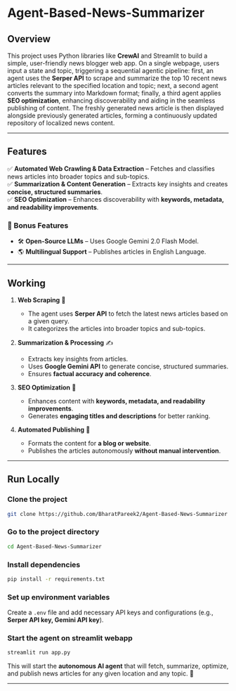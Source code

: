 # Agent-Based-News-Summarizer

## Overview  
This project uses Python libraries like **CrewAI** and Streamlit to build a simple, user-friendly news blogger web app. On a single webpage, users input a state and topic, triggering a sequential agentic pipeline: first, an agent uses the **Serper API** to scrape and summarize the top 10 recent news articles relevant to the specified location and topic; next, a second agent converts the summary into Markdown format; finally, a third agent applies **SEO optimization**, enhancing discoverability and aiding in the seamless publishing of content. The freshly generated news article is then displayed alongside previously generated articles, forming a continuously updated repository of localized news content.

---

## Features  
✅ **Automated Web Crawling & Data Extraction** – Fetches and classifies news articles into broader topics and sub-topics.  
✅ **Summarization & Content Generation** – Extracts key insights and creates **concise, structured summaries**.  
✅ **SEO Optimization** – Enhances discoverability with **keywords, metadata, and readability improvements**.   

### 🚀 Bonus Features  
- 🛠 **Open-Source LLMs** – Uses Google Gemini 2.0 Flash Model.  
- 🌎 **Multilingual Support** – Publishes articles in English Language.  
---
## Working 
1. **Web Scraping** 📰  
   - The agent uses **Serper API** to fetch the latest news articles based on a given query.  
   - It categorizes the articles into broader topics and sub-topics.  

2. **Summarization & Processing** ✍️  
   - Extracts key insights from articles.  
   - Uses **Google Gemini API** to generate concise, structured summaries.  
   - Ensures **factual accuracy and coherence**.  

3. **SEO Optimization** 🚀  
   - Enhances content with **keywords, metadata, and readability improvements**.  
   - Generates **engaging titles and descriptions** for better ranking.
4. **Automated Publishing** 📢  
   - Formats the content for **a blog or website**.  
   - Publishes the articles autonomously **without manual intervention**.
---

## Run Locally  
### Clone the project  
```bash
git clone https://github.com/BharatPareek2/Agent-Based-News-Summarizer
```  

### Go to the project directory  
```bash
cd Agent-Based-News-Summarizer
```  

### Install dependencies  
```bash
pip install -r requirements.txt
```  

### Set up environment variables  
Create a `.env` file and add necessary API keys and configurations (e.g., **Serper API key, Gemini API key**).  

### Start the agent on streamlit webapp
```bash
streamlit run app.py
```  
This will start the **autonomous AI agent** that will fetch, summarize, optimize, and publish news articles for any given location and any topic. 🚀    

---
